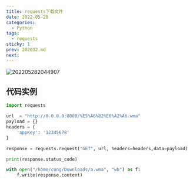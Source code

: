 ```yaml
---
title: requests下载文件
date: 2022-05-20
categories:
  - Python
tags:
  - requests
sticky: 1
prev: 202032.md
next:
---
```


![202205282044907](https://fastly.jsdelivr.net/gh/qbmzc/images/2022/202205282044907.png)

<!-- more -->

## 代码实例

```python
import requests

url  = "http://0.0.0.0:8000/%E5%A6%82%E6%A2%A6.wma"
payload = {}
headers = {
    'appKey': '12345678'
}

response = requests.request("GET", url, headers=headers,data=payload)

print(response.status_code)

with open("/home/cong/Downloads/a.wma", "wb") as f:
    f.write(response.content)

```

